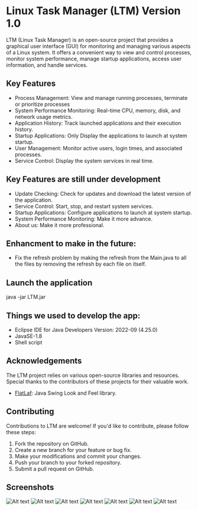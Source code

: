# Linux Task Manager (LTM) Version 1.0

LTM (Linux Task Manager) is an open-source project that provides a graphical user interface (GUI) for monitoring and managing various aspects of a Linux system. It offers a convenient way to view and control processes, monitor system performance, manage startup applications, access user information, and handle services.

## Key Features

- Process Management: View and manage running processes, terminate or prioritize processes
- System Performance Monitoring: Real-time CPU, memory, disk, and network usage metrics.
- Application History: Track launched applications and their execution history.
- Startup Applications: Only Display the applications to launch at system startup.
- User Management: Monitor active users, login times, and associated processes.
- Service Control: Display the system services in real time.

## Key Features are still under development 
- Update Checking: Check for updates and download the latest version of the application.
- Service Control: Start, stop, and restart system services.
- Startup Applications: Configure applications to launch at system startup.
- System Performance Monitoring: Make it more advance.
- About us: Make it more professional.

## Enhancment to make in the future:
- Fix the refresh problem by making the refresh from the Main.java to all the files by removing the refresh by each file on itself.
 

## Launch the application
java -jar LTM.jar 

## Things we used to develop the app:
- Eclipse IDE for Java Developers Version: 2022-09 (4.25.0)
- JavaSE-1.8
- Shell script

## Acknowledgements

The LTM project relies on various open-source libraries and resources. Special thanks to the contributors of these projects for their valuable work.

- [FlatLaf](https://www.formdev.com/flatlaf/): Java Swing Look and Feel library.

## Contributing

Contributions to LTM are welcome! If you'd like to contribute, please follow these steps:

1. Fork the repository on GitHub.
2. Create a new branch for your feature or bug fix.
3. Make your modifications and commit your changes.
4. Push your branch to your forked repository.
5. Submit a pull request on GitHub.

## Screenshots

![Alt text](/screenshots/Process.jpg?raw=true "Process")
![Alt text](/screenshots/SystemPerformanceMonitoring.jpg?raw=true "Process")
![Alt text](/screenshots/ApplicationHistory.jpg?raw=true "Process")
![Alt text](/screenshots/StartupApplications.jpg?raw=true "Process")
![Alt text](/screenshots/UserManagement.jpg?raw=true "Process")
![Alt text](/screenshots/PCdetials.jpg?raw=true "Process")
![Alt text](/screenshots/ServiceControl.jpg?raw=true "Process")


